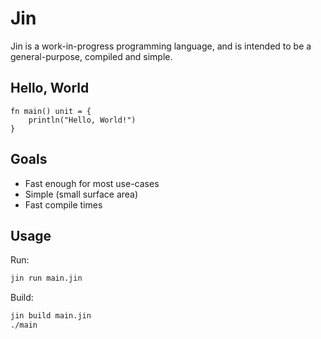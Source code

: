 # Jin

Jin is a work-in-progress programming language, and is intended to be a general-purpose, compiled and simple.

## Hello, World

```
fn main() unit = {
    println("Hello, World!")
}
```

## Goals

- Fast enough for most use-cases
- Simple (small surface area)
- Fast compile times

## Usage

Run:

```sh
jin run main.jin
```

Build:

```sh
jin build main.jin
./main
```
